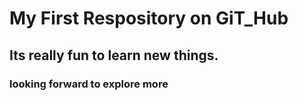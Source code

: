 # My First Respository on GiT_Hub

## Its really fun to learn new things.

### looking forward to explore more

